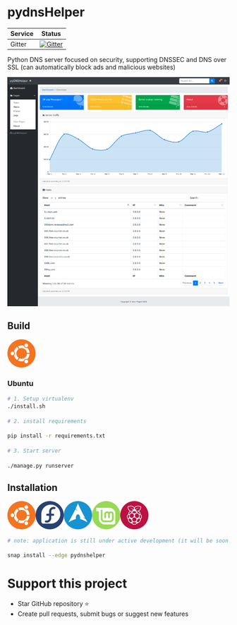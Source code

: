 # pydnsHelper
| Service | Status                                         |                                                                                 
| ------- | ---------------------------------------------- |
| Gitter | [![Gitter](https://badges.gitter.im/arturfog/pydnsHelper.svg)](https://gitter.im/arturfog/pydnsHelper?utm_source=badge&utm_medium=badge&utm_campaign=pr-badge) |

Python DNS server focused on security, supporting DNSSEC and DNS over SSL (can automatically block ads and malicious websites)

![Main Window](https://github.com/arturfog/pydnsHelper/raw/master/assets/app_main.png)

## Build

![ubuntu](https://github.com/arturfog/qtS3Browser/raw/master/assets/64_ubuntu_icon.png)
### Ubuntu

```sh
# 1. Setup virtualenv
./install.sh

# 2. install requirements

pip install -r requirements.txt

# 3. Start server

./manage.py runserver
```

## Installation

![ubuntu](https://github.com/arturfog/qts3browser/raw/master/assets/64_ubuntu_icon.png)![fedora](https://github.com/arturfog/qts3browser/raw/master/assets/64_fedora_icon.png)![arch](https://github.com/arturfog/qts3browser/raw/master/assets/64_arch_icon.png)![mint](https://github.com/arturfog/qts3browser/raw/master/assets/64_mint_icon.png)![rpi](https://github.com/arturfog/qts3browser/raw/master/assets/64_rpi_icon.png)

```sh
# note: application is still under active development (it will be soon released in experimental 'edge' channel)

snap install --edge pydnshelper
```

# Support this project
- Star GitHub repository :star:
- Create pull requests, submit bugs or suggest new features
